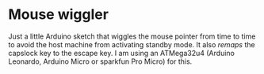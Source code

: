 # Mouse wiggler

Just a little Arduino sketch that wiggles the mouse pointer from time to time to avoid the host machine from activating standby mode. It also *remaps* the capslock key to the escape key. I am using an ATMega32u4 (Arduino Leonardo, Arduino Micro or sparkfun Pro Micro) for this.
